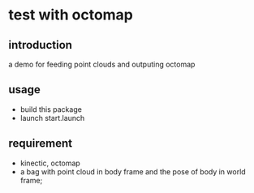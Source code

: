 # test with octomap
## introduction
a demo for feeding point clouds and outputing octomap
## usage
* build this package
* launch start.launch
## requirement
* kinectic, octomap
* a bag with point cloud in body frame and the pose of body in world frame;
